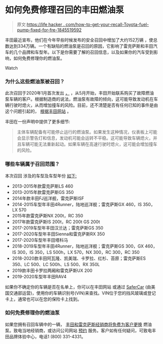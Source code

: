 # 如何免费修理召回的丰田燃油泵

> 原文:[https://life hacker . com/how-to-get-your-recall-Toyota-fuel-pump-fixed-for-fre-1845519592](https://lifehacker.com/how-to-get-your-recalled-toyota-fuel-pump-fixed-for-fre-1845519592)

丰田最近宣布，他们在今年早些时候发布的安全召回中增加了大约152万辆 ，使总数达到334万辆。一个有缺陷的燃油泵是召回的原因，它影响了雷克萨斯和丰田汽车的几个品牌和车型年。以下是你需要了解的召回信息，以及如果你的汽车受到影响，如何免费修理你的燃油泵。

Watch

### 为什么这些燃油泵被召回？

此次召回于2020年1月首次发出 [，](https://pressroom.toyota.com/toyota-is-conducting-a-safety-recall-involving-certain-toyota-and-lexus-vehicles-6) ，从5月开始，丰田开始联系购买了故障燃油泵车辆的客户。根据制造商的说法，燃油泵有故障的倾向，这可能导致发动机在车辆行驶时熄火，从而增加撞车的风险。目前，还不清楚是否有任何已知的事件是由这个问题引起的， [根据丰田网站](https://www.courtesytoyota.com/toyota-fuel-pump-recall.htm) 。

丰田在一份声明中提供了更多细节:

> 主体车辆配备有可能停止运行的燃油泵。如果发生这种情况，仪表板上可能会显示警告灯和信息，发动机可能会运转不平稳。这可能导致车辆熄火，并且车辆可能无法重新起动。如果车辆在高速行驶时熄火，这可能会增加撞车的风险。

### 哪些车辆属于召回范围？

本次召回 涉及的车型及车型年份 [如下:](https://pressroom.toyota.com/toyota-is-conducting-a-safety-recall-involving-certain-toyota-and-lexus-vehicles-6)

*   2013-2015年款雷克萨斯LS 460
*   2013-2015年款雷克萨斯GS 350
*   2014年款丰田FJ巡洋舰，雷克萨斯ISF
*   2014-2015车型年丰田4Runner，陆地巡洋舰；雷克萨斯GX 460，IS 350，LX 570
*   2015年款雷克萨斯NX 200t，RC 350
*   2017年款雷克萨斯IS 200t，RC 200t GS 200t
*   2017-2019车型年丰田汉兰达；雷克萨斯GS 350
*   2017-2020车型年丰田Sienna和雷克萨斯RX 350
*   2017-2020车型年丰田塔科马
*   2018-2019车型年丰田4Runner，陆地巡洋舰；雷克萨斯GS 300，GX 460，IS 300，IS 350，LS 500h，LX 570，NX 300，RC 300，RC 350
*   2018-2020款丰田阿瓦隆、凯美瑞、卡罗拉、红杉、苔原；雷克萨斯ES 350、LC 500、LC 500h、LS 500、RX 350L
*   2019款丰田卡罗拉两厢和雷克萨斯UX 200
*   2019-2020车型年丰田RAV4

如果你不确定你的车辆是否在名单上，你可以在丰田网站 或通过 [SaferCar](https://www.safercar.gov/?sd_xdinfo=TOYOTA%7CDEALERDOTCOM%7C09200%7Cc5e9abde-078a-421d-ae9a-953ccf23a1b9%7Ca703f6e6-3934-4b99-b738-e2fd866bbe92%7C1603991759366%7C23cd089d-755b-458c-912a-d87e64c52d1f%7Ctoyota%7CT3) (由美国交通部运营)，使用你的车辆识别号(VIN)来查找。VIN位于您的挡风玻璃或登记卡上，通常也可以在您的保险卡上找到。

### 如何免费修理你的燃油泵

如果您拥有召回车辆中的一辆， [丰田和雷克萨斯经销商将免费为客户更换](https://pressroom.toyota.com/toyota-is-conducting-a-safety-recall-involving-certain-toyota-and-lexus-vehicles-6) 燃油泵。致电当地经销商，或访问公司网站 [预约](https://www.courtesytoyota.com/toyota-fuel-pump-recall.htm) 服务。客户如有任何疑问，可致电丰田品牌体验中心，电话1 (800) 331-4331。